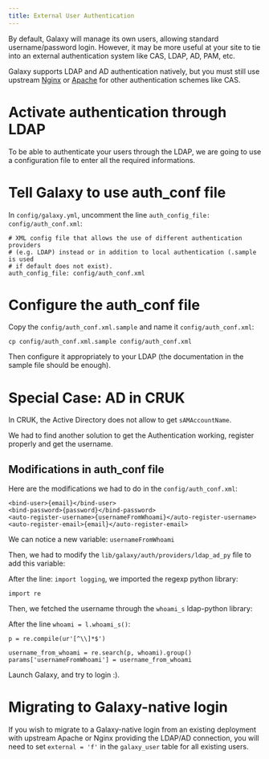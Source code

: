 ```yaml
---
title: External User Authentication
---
```


By default, Galaxy will manage its own users, allowing standard username/password login. However, it may be more useful at your site to tie into an external authentication system like CAS, LDAP, AD, PAM, etc.

Galaxy supports LDAP and AD authentication natively, but you must still use upstream [Nginx](/src/admin/config/nginx-external-user-auth/index.md) or [Apache](/src/admin/config/apache-external-user-auth/index.md) for other authentication schemes like CAS.

# Activate authentication through LDAP

To be able to authenticate your users through the LDAP, we are going to use a configuration file to enter all the required informations.

# Tell Galaxy to use auth_conf file

In `config/galaxy.yml`, uncomment the line `auth_config_file: config/auth_conf.xml`:

```
# XML config file that allows the use of different authentication providers
# (e.g. LDAP) instead or in addition to local authentication (.sample is used
# if default does not exist).
auth_config_file: config/auth_conf.xml
```

# Configure the auth_conf file

Copy the `config/auth_conf.xml.sample` and name it `config/auth_conf.xml`:

```
cp config/auth_conf.xml.sample config/auth_conf.xml
```

Then configure it appropriately to your LDAP (the documentation in the sample file should be enough).

# Special Case: AD in CRUK

In CRUK, the Active Directory does not allow to get `sAMAccountName`.

We had to find another solution to get the Authentication working, register properly and get the username.

## Modifications in auth_conf file

Here are the modifications we had to do in the `config/auth_conf.xml`:

```
<bind-user>{email}</bind-user>
<bind-password>{password}</bind-password>
<auto-register-username>{usernameFromWhoami}</auto-register-username>
<auto-register-email>{email}</auto-register-email>
```

We can notice a new variable: `usernameFromWhoami`

Then, we had to modify the `lib/galaxy/auth/providers/ldap_ad_py` file to add this variable:

After the line: `import logging`, we imported the regexp python library:

```
import re
```

Then, we fetched the username through the `whoami_s` ldap-python library:

After the line `whoami = l.whoami_s()`:

```
p = re.compile(ur'[^\\]*$')

username_from_whoami = re.search(p, whoami).group()
params['usernameFromWhoami'] = username_from_whoami
```

Launch Galaxy, and try to login :).

# Migrating to Galaxy-native login

If you wish to migrate to a Galaxy-native login from an existing deployment with upstream Apache or Nginx providing the LDAP/AD connection, you will need to set `external = 'f'` in the `galaxy_user` table for all existing users.

